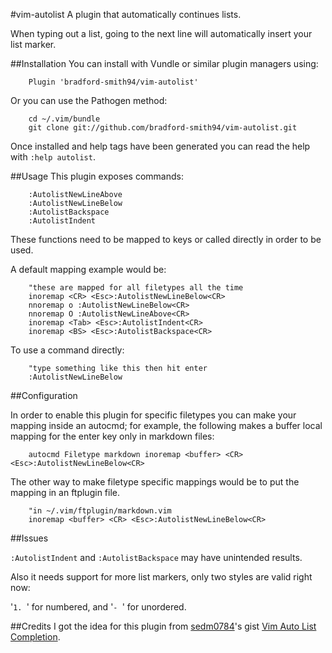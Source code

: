 #vim-autolist
A plugin that automatically continues lists.

When typing out a list, going to the next line will automatically insert your list marker.

##Installation
You can install with Vundle or similar plugin managers using:
```
    Plugin 'bradford-smith94/vim-autolist'
```

Or you can use the Pathogen method:
```
    cd ~/.vim/bundle
    git clone git://github.com/bradford-smith94/vim-autolist.git
```

Once installed and help tags have been generated you can read the help with `:help autolist`.

##Usage
This plugin exposes commands:
```
    :AutolistNewLineAbove
    :AutolistNewLineBelow
    :AutolistBackspace
    :AutolistIndent
```

These functions need to be mapped to keys or called directly in order to be
used.

A default mapping example would be:
```
    "these are mapped for all filetypes all the time
    inoremap <CR> <Esc>:AutolistNewLineBelow<CR>
    nnoremap o :AutolistNewLineBelow<CR>
    nnoremap O :AutolistNewLineAbove<CR>
    inoremap <Tab> <Esc>:AutolistIndent<CR>
    inoremap <BS> <Esc>:AutolistBackspace<CR>
```

To use a command directly:
```
    "type something like this then hit enter
    :AutolistNewLineBelow
```

##Configuration

In order to enable this plugin for specific filetypes you can make your
mapping inside an autocmd; for example, the following makes a buffer local
mapping for the enter key only in markdown files:
```
    autocmd Filetype markdown inoremap <buffer> <CR> <Esc>:AutolistNewLineBelow<CR>
```

The other way to make filetype specific mappings would be to put the mapping in
an ftplugin file.
```
    "in ~/.vim/ftplugin/markdown.vim
    inoremap <buffer> <CR> <Esc>:AutolistNewLineBelow<CR>
```

##Issues

`:AutolistIndent` and `:AutolistBackspace` may have unintended results.

Also it needs support for more list markers, only two styles are valid right now:

'`1. `' for numbered, and '`- `' for unordered.


##Credits
I got the idea for this plugin from [sedm0784](https://www.github.com/sedm0784)'s gist [Vim Auto List Completion](https://gist.github.com/sedm0784/dffda43bcfb4728f8e90).
